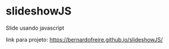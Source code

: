 # slideshowJS
Slide usando javascript

link para projeto: https://bernardofreire.github.io/slideshowJS/
